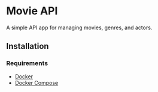 # Movie API

A simple API app for managing movies, genres, and actors.

## Installation

### Requirements

* [Docker](https://www.docker.com/)
* [Docker Compose](https://docs.docker.com/compose/install/)
